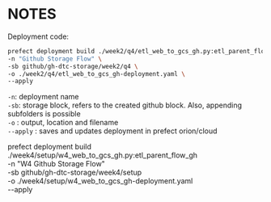 # NOTES
Deployment code:

```bash
prefect deployment build ./week2/q4/etl_web_to_gcs_gh.py:etl_parent_flow_gh \
-n "Github Storage Flow" \
-sb github/gh-dtc-storage/week2/q4 \
-o ./week2/q4/etl_web_to_gcs_gh-deployment.yaml \
--apply
```

`-n`: deployment name \
`-sb`: storage block, refers to the created github block. Also, appending subfolders is possible \
`-o` : output, location and filename \
`--apply` : saves and updates deployment in prefect orion/cloud


prefect deployment build ./week4/setup/w4_web_to_gcs_gh.py:etl_parent_flow_gh \
-n "W4 Github Storage Flow" \
-sb github/gh-dtc-storage/week4/setup \
-o ./week4/setup/w4_web_to_gcs_gh-deployment.yaml \
--apply